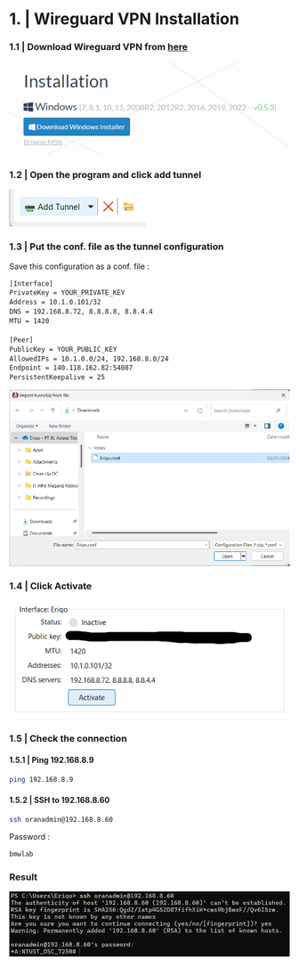 # 1. | Wireguard VPN Installation

### 1.1 | Download Wireguard VPN from [here](https://www.wireguard.com/install/)

![Wireguard VPN](../assets/vpn_installation/Screenshot%202024-07-03%20103852.png)

### 1.2 | Open the program and click add tunnel
![Add Tunnel](../assets/vpn_installation/Screenshot%202024-07-03%20111843.png)

### 1.3 | Put the conf. file as the tunnel configuration
Save this configuration as a conf. file :
```bash
[Interface]
PrivateKey = YOUR_PRIVATE_KEY
Address = 10.1.0.101/32
DNS = 192.168.8.72, 8.8.8.8, 8.8.4.4
MTU = 1420

[Peer]
PublicKey = YOUR_PUBLIC_KEY
AllowedIPs = 10.1.0.0/24, 192.168.8.0/24
Endpoint = 140.118.162.82:54087
PersistentKeepalive = 25
```

![Conf](../assets/vpn_installation/Screenshot%202024-07-03%20112926.png)

### 1.4 | Click Activate
![Activate](../assets/vpn_installation/Screenshot%202024-07-03%20113000.png)

### 1.5 | Check the connection
#### 1.5.1 | Ping 192.168.8.9
```bash
ping 192.168.8.9
```
#### 1.5.2 | SSH to 192.168.8.60
```bash
ssh oranadmin@192.168.8.60
```

Password :
```bash
bmwlab
```

### Result
![Result](../assets/vpn_installation/Screenshot%202024-07-03%20004701.png)